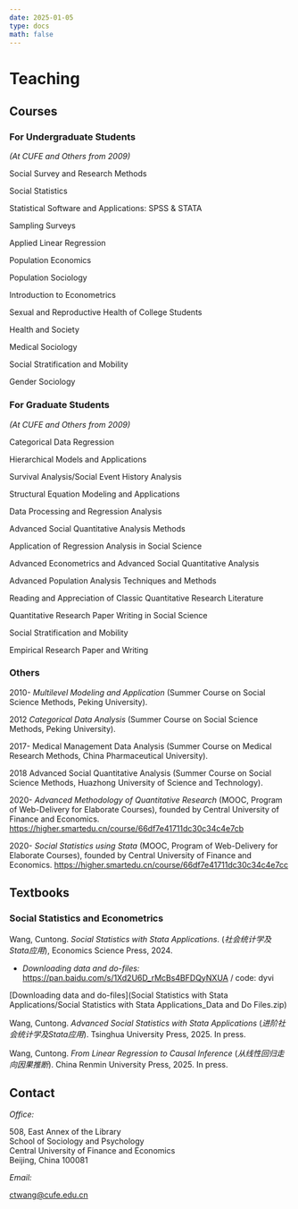 ```yaml
---
date: 2025-01-05
type: docs
math: false
---
```


<style>
/* Add URL styling */
a {
  font-weight: normal !important;
  text-decoration: underline !important;
}
/* Prevent underlining for links in the navigation bar */
.navbar a {
  text-decoration: none !important;
}
</style>


# Teaching

## Courses

### For Undergraduate Students 

_(At CUFE and Others from 2009)_

Social Survey and Research Methods

Social Statistics

Statistical Software and Applications: SPSS & STATA

Sampling Surveys

Applied Linear Regression

Population Economics

Population Sociology

Introduction to Econometrics

Sexual and Reproductive Health of College Students

Health and Society

Medical Sociology

Social Stratification and Mobility

Gender Sociology

### For Graduate Students 

_(At CUFE and Others from 2009)_

Categorical Data Regression

Hierarchical Models and Applications

Survival Analysis/Social Event History Analysis

Structural Equation Modeling and Applications

Data Processing and Regression Analysis

Advanced Social Quantitative Analysis Methods

Application of Regression Analysis in Social Science

Advanced Econometrics and Advanced Social Quantitative Analysis

Advanced Population Analysis Techniques and Methods

Reading and Appreciation of Classic Quantitative Research Literature

Quantitative Research Paper Writing in Social Science

Social Stratification and Mobility

Empirical Research Paper and Writing

### Others

2010- _Multilevel Modeling and Application_ (Summer Course on Social Science Methods, Peking University).

2012 _Categorical Data Analysis_ (Summer Course on Social Science Methods, Peking University).

2017- Medical Management Data Analysis (Summer Course on Medical Research Methods, China Pharmaceutical University).

2018 Advanced Social Quantitative Analysis (Summer Course on Social Science Methods, Huazhong University of Science and Technology).

2020- _Advanced Methodology of Quantitative Research_ (MOOC, Program of Web-Delivery for Elaborate Courses), founded by Central University of Finance and Economics. <https://higher.smartedu.cn/course/66df7e41711dc30c34c4e7cb>

2020- _Social Statistics using Stata_ (MOOC, Program of Web-Delivery for Elaborate Courses), founded by Central University of Finance and Economics. <https://higher.smartedu.cn/course/66df7e41711dc30c34c4e7cc>

## Textbooks

### Social Statistics and Econometrics

Wang, Cuntong. _Social Statistics with Stata Applications_. (_社会统计学及Stata应用_), Economics Science Press, 2024.

- _Downloading data and do-files:_  <https://pan.baidu.com/s/1Xd2U6D_rMcBs4BFDQyNXUA> / code: dyvi

[Downloading data and do-files](Social Statistics with Stata Applications/Social Statistics with Stata Applications_Data and Do Files.zip)


Wang, Cuntong. _Advanced_ _Social Statistics with Stata Applications_ (_进阶社会统计学及Stata应用_). Tsinghua University Press, 2025. In press.

Wang, Cuntong. _From Linear Regression to Causal Inference_ (_从线性回归走向因果推断_). China Renmin University Press, 2025. In press.

## Contact

_Office:_

508, East Annex of the Library  
School of Sociology and Psychology  
Central University of Finance and Economics  
Beijing, China
100081

_Email:_

[ctwang@cufe.edu.cn](mailto:ctwang@cufe.edu.cn)